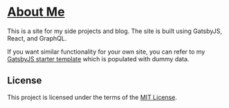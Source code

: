 # [About Me](https://t73liu.github.io/)

This is a site for my side projects and blog. The site is built using GatsbyJS, React, and GraphQL.

If you want similar functionality for your own site, you can refer to my [GatsbyJS starter template](https://github.com/t73liu/gatsby-engineer-starter)
which is populated with dummy data.

## License

This project is licensed under the terms of the [MIT License](https://opensource.org/licenses/MIT).

